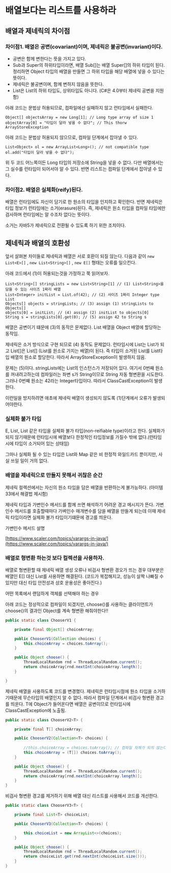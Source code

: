# 배열보다는 리스트를 사용하라


## 배열과 제네릭의 차이점


### 차이점1. 배열은 공변(covariant)이며, 제네릭은 불공변(invariant)이다.

- 공변은 함께 변한다는 뜻을 가지고 있다.
- Sub과 Super의 하위타입이라면, 배열 Sub[]는 배열 Super[]의 하위 타입이 된다. 정리하면 Object 타입의 배열을 만들면 그 하위 타입을 해당 배열에 넣을 수 있다는 뜻이다.
- 제네릭은 불공변이며, 함께 변하지 않음을 뜻한다.
- List은 List의 하위 타입도, 상위타입도 아니다. (C#은 4.0부터 제네릭 공변을 지원함)

아래 코드는 문법상 허용되므로, 컴파일에선 실패하지 않고 런타임에서 실패한다.

```other
Object[] objectsArray = new Long[1]; // Long type array of size 1
objectArray[0] = "타입이 달라 넣을 수 없다"; // This thorw ArrayStoreException
```


아래 코드는 문법상 허용되지 않으므로, 컴파일 단계에서 잡아낼 수 있다.

```other
List<Object> ol = new ArrayList<Long>(); // not compatible type
ol.add("타입이 달라 넣을 수 없다");
```


위 두 코드 어느쪽이든 Long 타입의 저장소에 String을 넣을 수 없다. 다만 배열에서는 그 실수를 런타임이 되어서야 알 수 있다. 반면 리스트는 컴파일 단계에서 잡아낼 수 있다.

### 차이점2. 배열은 실체화(reify)된다.


배열은 런타임에도 자신이 담기로 한 원소의 타입을 인지하고 확인한다. 반면 제네릭은 타입 정보가 런타임에는 소거(erasure)된다. 즉, 제네릭은 원소 타입을 컴파일 타임에만 검사하며 런타임에는 알 수조차 없다는 뜻이다.

소거는 자바5가 제네릭으로 전환될 수 있도록 하기 위한 조치이다.

## 제네릭과 배열의 호환성


앞서 살펴본 차이들로 제네릭과 배열은 서로 호환이 되질 않는다. 다음과 같이 `new List<E>[]` , `new List<String>[]` , `new E[]` 형태는 오류를 일으킨다.

아래 코드에서 (1)이 허용되는것을 가정하고 쭉 읽어보자.

```other
List<String>[] stringLists = new List<String>[1] // (1) List<String>을 담을 수 있는 사이즈 1짜리 배열
List<Integer> initList = List.of(42); // (2) 사이즈 1짜리 Integer type List
Objects[] objects = stringLists; // (3) assign (1) stringLists to Objects[]
objects[0] = initList; // (4) assign (2) initList to objects[0]
String s = stringLists[0].get(0); // (5) assign 42 to String s 
```


배열은 공변이기 떄문에 (3)의 동작은 문제없다. List<String> 배열을 Object 배열에 할당하는 동작임.

제네릭은 소거 방식으로 구현 되므로 (4) 동작도 문제없다. 런타임시에 List<Integer>는 List가 되고 List<Integer>[]은 List[] (List를 원소로 가지는 배열)이 된다. 즉 타입이 소거된 List를 List타입 배열의 원소로 할당한다. 따라서 ArrayStoreException이 발생하지 않음.

문제는 (5)이다. stringLists에는 List<Integer>의 인스턴스가 저장되어 있다. 여기서 0번째 원소를 꺼내려고하는데 컴파일러는 좌변 s가 String이므로 String 자동 형변환을 시도한다. 그러나 0번째 원소는 42라는 Integer타입이다. 따라서 ClassCastException이 발생한다.

이런일을 방지하려면 애초에 제네릭 배열이 생성되지 않도록 (1)단계에서 오류가 발생되어야한다.

### 실체화 불가 타입


E, List<E>, List<String> 같은 타입을 실체화 불가 타입(non-reifiable type)이라고 한다. 실체화가 되지 않기때문에 런타임시에 배열보다 한정적인 타입정보를 가질수 밖에 없다.(런타임시에 타입이 소거되어 있는 상태임)

그마나 실체화 될 수 있는 타입은 List<?>와 Map<?,?> 같은 비 한정적 와일드카드 뿐이지만, 사실 쓰일 일이 거의 없다.

### 배열을 제네릭으로 만들지 못해서 귀찮은 순간


제네릭 컬렉션에서는 자신의 원소 타입을 담은 배열을 반환하는게 불가능하다. (아이템33에서 해결법 제시함)

제네릭 타입과 가변인수 메서드를 함께 쓰면 해석하기 어려운 경고 메시지가 뜬다. 가변인수 메서드를 호출할때마다 가벼인수 매개변수를 담을 배열을 만들게 되는데 이때 제네릭 타입이라면 실체화 불가 타입이기떄문에 경고를 띄운다.

가변인수 메서드 설명

[https://www.scaler.com/topics/varargs-in-java/](https://www.scaler.com/topics/varargs-in-java/)

### 배열로 형변환 하는것 보다 컬렉션을 사용하자.


배열로 형변환할 때 제네릭 배열 생성 오류나 비검사 형변환 경오가 뜨는 경우 대부분은 배열인 E[] 대신 List<E>를 사용하면 해결된다. (코드가 복잡해지고, 성능이 살짝 나빠질 수 있지만 대신 타입 안전성과 상호 운용성은 좋아진다.)

어떤 목록에서 랜덤하게 객체를 선택해야 하는 경우

아래 코드는 정상적으로 컴파일이 되겠지만, choose()를 사용하는 클라이언트가 choose()의 결과인 Object를 계속 형변환 해줘야한다!!

```java
public static class ChooserV1 {

    private final Object[] choiceArray;

    public ChooserV1(Collection choices) {
        this.choiceArray = choices.toArray();
    }

    public Object choose() {
        ThreadLocalRandom rnd = ThreadLocalRandom.current();
        return choiceArray[rnd.nextInt(choiceArray.length)];
    }

}
```


제네릭 배열을 사용하도록 코드를 변경했다. 제네릭은 런타임시점에 원소 타입을 소거하기때문에 무슨타입의 배열인지 알 수 없다. 따라서 컴파일 단계에서 비검사 형변환 경고를 띄운다. T에 Object가 들어온다면 배열은 공변이므로 런타임시에 ClassCastException에 노출됨.

```java
public static class ChooserV2<T> {

    private final T[] choiceArray;

    public ChooserV2(Collection<T> choices) {
        
        //this.choiceArray = choices.toArray(); // 컴파일 자체가 되지 않는다.
        this.choiceArray = (T[]) choices.toArray(); 
    }

    public Object choose() {
        ThreadLocalRandom rnd = ThreadLocalRandom.current();
        return choiceArray[rnd.nextInt(choiceArray.length)];
    }
}
```


비검사 형변환 경고를 제거하기 위해 배열 대신 리스트를 사용해서 코드를 개선한다.

```java
public static class ChooserV3<T> {

    private final List<T> choiceList;

    public ChooserV3(Collection<T> choices) {

        this.choiceList = new ArrayList<>(choices);
    }

    public Object choose() {
        ThreadLocalRandom rnd = ThreadLocalRandom.current();
        return choiceList.get(rnd.nextInt(choiceList.size()));
    }
}
```

